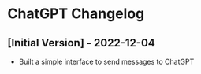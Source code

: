 # ChatGPT Changelog

## [Initial Version] - 2022-12-04

- Built a simple interface to send messages to ChatGPT
